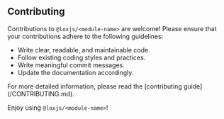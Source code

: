 
## Contributing

Contributions to `@loxjs/<module-name>` are welcome! Please ensure that your contributions adhere to the following guidelines:

 - Write clear, readable, and maintainable code.
 - Follow existing coding styles and practices.
 - Write meaningful commit messages.
 - Update the documentation accordingly.

For more detailed information, please read the [contributing guide](<repo-url>/CONTRIBUTING.md).

Enjoy using `@loxjs/<module-name>`!